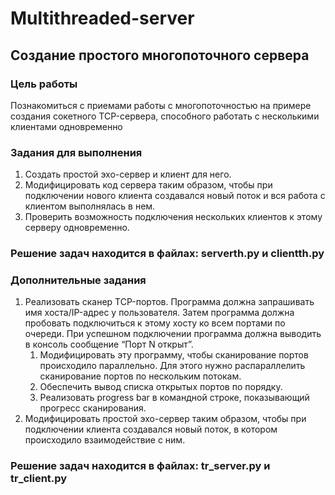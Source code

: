 # Multithreaded-server
## Создание простого многопоточного сервера

### Цель работы

Познакомиться с приемами работы с многопоточностью на примере создания сокетного TCP-сервера, способного работать с несколькими клиентами одновременно

### Задания для выполнения

1. Создать простой эхо-сервер и клиент для него.
2. Модифицировать код сервера таким образом, чтобы при подключении нового клиента создавался новый поток и вся работа с клиентом выполнялась в нем.
3. Проверить возможность подключения нескольких клиентов к этому серверу одновременно. 

### Решение задач находится в файлах: serverth.py и clientth.py

### Дополнительные задания

1. Реализовать сканер TCP-портов. Программа должна запрашивать имя хоста/IP-адрес у пользователя. Затем программа должна пробовать подключиться к этому хосту ко всем портами по очереди. При успешном подключении программа должна выводить в консоль сообщение “Порт N открыт”. 
    1. Модифицировать эту программу, чтобы сканирование портов происходило параллельно. Для этого нужно распараллелить сканирование портов по нескольким потокам. 
    2. Обеспечить вывод списка открытых портов по порядку.
    3. Реализовать progress bar в командной строке, показывающий прогресс сканирования.
2. Модифицировать простой эхо-сервер таким образом, чтобы при подключении клиента создавался новый поток, в котором происходило взаимодействие с ним.

### Решение задач находится в файлах: tr_server.py и tr_client.py
